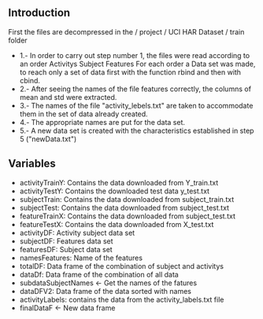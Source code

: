 ## Introduction

First the files are decompressed in the / project / UCI HAR Dataset / train folder
* 1.- In order to carry out step number 1, the files were read according to an order
Activitys
Subject
Features
For each order a Data set was made, to reach only a set of data first with the function rbind and then with cbind.
* 2.- After seeing the names of the file features correctly, the columns of mean and std were extracted.
* 3.- The names of the file "activity_lebels.txt" are taken to accommodate them in the set of data already created.
* 4.- The appropriate names are put for the data set.
* 5.- A new data set is created with the characteristics established in step 5 ("newData.txt")

## Variables

* activityTrainY: Contains the data downloaded from Y_train.txt
* activityTestY: Contains the downloaded test data y_test.txt
* subjectTrain: Contains the data downloaded from subject_train.txt
* subjectTest: Contains the data downloaded from subject_test.txt
* featureTrainX: Contains the data downloaded from subject_test.txt
* featureTestX: Contains the data downloaded from X_test.txt
* activityDF: Activity subject data set
* subjectDF: Features data set
* featuresDF: Subject data set
* namesFeatures: Name of the features
* totalDF: Data frame of the combination of subject and activitys
* dataDf: Data frame of the combination of all data
* subdataSubjectNames <- Get the names of the fatures
* dataDFV2: Data frame of the data sorted with names
* activityLabels: contains the data from the activity_labels.txt file
* finalDataF <- New data frame
